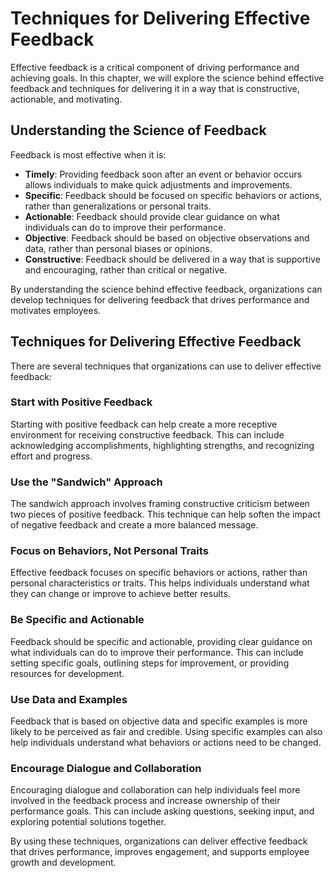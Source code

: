 Techniques for Delivering Effective Feedback
================================================================================

Effective feedback is a critical component of driving performance and achieving goals. In this chapter, we will explore the science behind effective feedback and techniques for delivering it in a way that is constructive, actionable, and motivating.

Understanding the Science of Feedback
-------------------------------------

Feedback is most effective when it is:

* **Timely**: Providing feedback soon after an event or behavior occurs allows individuals to make quick adjustments and improvements.
* **Specific**: Feedback should be focused on specific behaviors or actions, rather than generalizations or personal traits.
* **Actionable**: Feedback should provide clear guidance on what individuals can do to improve their performance.
* **Objective**: Feedback should be based on objective observations and data, rather than personal biases or opinions.
* **Constructive**: Feedback should be delivered in a way that is supportive and encouraging, rather than critical or negative.

By understanding the science behind effective feedback, organizations can develop techniques for delivering feedback that drives performance and motivates employees.

Techniques for Delivering Effective Feedback
--------------------------------------------

There are several techniques that organizations can use to deliver effective feedback:

### Start with Positive Feedback

Starting with positive feedback can help create a more receptive environment for receiving constructive feedback. This can include acknowledging accomplishments, highlighting strengths, and recognizing effort and progress.

### Use the "Sandwich" Approach

The sandwich approach involves framing constructive criticism between two pieces of positive feedback. This technique can help soften the impact of negative feedback and create a more balanced message.

### Focus on Behaviors, Not Personal Traits

Effective feedback focuses on specific behaviors or actions, rather than personal characteristics or traits. This helps individuals understand what they can change or improve to achieve better results.

### Be Specific and Actionable

Feedback should be specific and actionable, providing clear guidance on what individuals can do to improve their performance. This can include setting specific goals, outlining steps for improvement, or providing resources for development.

### Use Data and Examples

Feedback that is based on objective data and specific examples is more likely to be perceived as fair and credible. Using specific examples can also help individuals understand what behaviors or actions need to be changed.

### Encourage Dialogue and Collaboration

Encouraging dialogue and collaboration can help individuals feel more involved in the feedback process and increase ownership of their performance goals. This can include asking questions, seeking input, and exploring potential solutions together.

By using these techniques, organizations can deliver effective feedback that drives performance, improves engagement, and supports employee growth and development.
